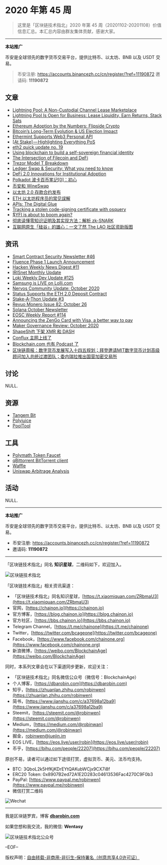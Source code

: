 # 2020 年第 45 周

> 这里是「区块链技术指北」2020 年第 45 周（20201102-20201108）价值信息汇总。本汇总内容由群友集体贡献，感谢大家。

***

**本站推广**

币安是全球领先的数字货币交易平台，提供比特币、以太坊、BNB 以及 USDT 交易。

> 币安注册: https://accounts.binancezh.cc/cn/register/?ref=11190872
> 邀请码: **11190872**

## 文章

* [Lightning Pool: A Non-Custodial Channel Lease Marketplace](https://bbs.chainon.io/d/6727)
* [ Lightning Pool Is Open for Business: Lease Liquidity, Earn Returns, Stack Sats](https://bbs.chainon.io/d/6728)
* [Ethereum Adoption by the Numbers: Flipside Crypto](https://bbs.chainon.io/d/6729)
* [Bitcoin’s Long-Term Evolution & US Election Impact](https://bbs.chainon.io/d/6730)
* [Ethermint Supports Web3 Personal API](https://bbs.chainon.io/d/6732)
* [[At Stake] — Highlighting Everything PoS](https://bbs.chainon.io/d/6733)
* [eth2 quick update no. 19](https://bbs.chainon.io/d/6734)
* [Using blockchain to build a self-sovereign financial identity](https://bbs.chainon.io/d/6735)
* [The Intersection of Filecoin and DeFi](https://bbs.chainon.io/d/6737)
* [Trezor Model T Breakdown](https://bbs.chainon.io/d/6739)
* [Ledger Swap & Security: What you need to know](https://bbs.chainon.io/d/6741)
* [DeFi 2.0 Innovations for Institutional Adoption](https://bbs.chainon.io/d/6746)
* [Polkadot 波卡百币笔记[0]：初心](https://bbs.chainon.io/d/6752)
* [币安和 WineSwap](https://bbs.chainon.io/d/6755)
* [以太坊 2.0 存款合约发布](https://bbs.chainon.io/d/6758)
* [ETH 以太坊程序员的常见误解](https://bbs.chainon.io/d/6767)
* [APIs: The Digital Glue](https://bbs.chainon.io/d/6768)
* [Tracking a stolen code-signing certificate with osquery](https://bbs.chainon.io/d/6769)
* [$YFI is about to boom again?](https://bbs.chainon.io/d/6770)
* [彻底读懂零知识证明及其实现方法：解析 zk-SNARK](https://bbs.chainon.io/d/6771)
* [互联网原生「硅谷」的雄心：一文了然 The LAO 社区资助版图](https://bbs.chainon.io/d/6772)

## 资讯

* [Smart Contract Security Newsletter #46](https://bbs.chainon.io/d/6731)
* [Fluence Phase 1 Launch Announcement](https://bbs.chainon.io/d/6736)
* [Hacken Weekly News Digest #11](https://bbs.chainon.io/d/6738)
* [IRISnet Monthly Update](https://bbs.chainon.io/d/6740)
* [Loki Weekly Dev Update #125](https://bbs.chainon.io/d/6742)
* [Samsung is LIVE on Lolli.com](https://bbs.chainon.io/d/6743)
* [Nervos Community Update: October 2020](https://bbs.chainon.io/d/6744)
* [Status Supports the ETH 2.0 Deposit Contract](https://bbs.chainon.io/d/6745)
* [Stake-A-Thon Update #3](https://bbs.chainon.io/d/6747)
* [Revuo Monero Issue 82: October 26](https://bbs.chainon.io/d/6748)
* [Solana October Newsletter](https://bbs.chainon.io/d/6749)
* [EOSC Weekly Report #114](https://bbs.chainon.io/d/6750)
* [Announcing the ZenGo Card with Visa, a better way to pay](https://bbs.chainon.io/d/6751)
* [Maker Governance Review: October 2020](https://bbs.chainon.io/d/6753)
* [ShapeShift 下架 XMR 和 DASH](https://bbs.chainon.io/d/6754)
* [Conflux 主网上线了](https://bbs.chainon.io/d/6756)
* [Blockchain.com 也有 Podcast 了](https://bbs.chainon.io/d/6757)
* [区块链周报：数字货币发展写入十四五规划；拜登邀请MIT数字货币计划高级顾问加入总统过渡团队；委内瑞拉推出国营加密交易所](https://bbs.chainon.io/d/6759)

## 讨论

NULL.

## 资源

* [Tangem Bit](https://bbs.chainon.io/d/6760)
* [Polyjuice](https://bbs.chainon.io/d/6763)
* [PoolTool](https://bbs.chainon.io/d/6766)

## 工具

* [Polymath Token Faucet](https://bbs.chainon.io/d/6761)
* [qBittorrent BitTorrent client](https://bbs.chainon.io/d/6762)
* [Waffle](https://bbs.chainon.io/d/6764)
* [Uniswap Arbitrage Analysis](https://bbs.chainon.io/d/6765)

## 活动

NULL.

***

**本站推广**

币安是全球领先的数字货币交易平台，提供比特币、以太坊、BNB 以及 USDT 交易。

* 币安注册: https://accounts.binancezh.cc/cn/register/?ref=11190872
* 邀请码: **11190872**

***

「区块链技术指北」同名 **知识星球**，二维码如下，欢迎加入。

![区块链技术指北](https://cdn.dbarobin.com/3YzonTR.png)

「区块链技术指北」相关资讯渠道：

* 「区块链技术指北」同名知识星球，[https://t.xiaomiquan.com/ZRbmaU3](https://t.xiaomiquan.com/ZRbmaU3)
* 官网，[https://chainon.io](https://chainon.io)
* 官方博客，[https://blog.chainon.io](https://blog.chainon.io)
* 官方社区，[https://bbs.chainon.io](https://bbs.chainon.io)
* Telegram Channel，[https://t.me/chainone](https://t.me/chainone)
* Twitter，[https://twitter.com/bcageone](https://twitter.com/bcageone)
* Facebook，[https://www.facebook.com/chainone.org](https://www.facebook.com/chainone.org)
* 新浪微博，[https://weibo.com/BlockchainAge](https://weibo.com/BlockchainAge)

同时，本系列文章会在以下渠道同步更新，欢迎关注：

* 「区块链技术指北」同名微信公众号（微信号：BlockchainAge）
* 个人博客，[https://dbarobin.com](https://dbarobin.com)
* 知乎，[https://zhuanlan.zhihu.com/robinwen](https://zhuanlan.zhihu.com/robinwen)
* 简书，[https://www.jianshu.com/c/a37698a12ba9](https://www.jianshu.com/c/a37698a12ba9)
* Steemit，[https://steemit.com/@robinwen](https://steemit.com/@robinwen)
* Medium，[https://medium.com/@robinwan](https://medium.com/@robinwan)
* 掘金，[robinwen@juejin.im](https://juejin.im/user/5673ccae60b2260ee435f89a/posts)
* EOS LIVE，[https://eos.live/user/robin](https://eos.live/user/robin)
* 币乎，[https://bihu.com/people/22207](https://bihu.com/people/22207)

原创不易，读者可以通过如下途径打赏，虚拟货币、美元、法币均支持。

* BTC: 3QboL2k5HfKjKDrEYtQAKubWCjx9CX7i8f
* ERC20 Token: 0x8907B2ed72A1E2D283c04613536Fac4270C9F0b3
* PayPal: [https://www.paypal.me/robinwen](https://www.paypal.me/robinwen)
* 微信打赏二维码

![Wechat](https://cdn.dbarobin.com/SzoNl5b.jpg)

***

我是区块链罗宾，博客 **[dbarobin.com](https://dbarobin.com/)**

如果您想和我交流，我的微信: **Wentasy**

![区块链技术指北公众号](https://cdn.dbarobin.com/w0wignb.png)

–EOF–

版权声明：[自由转载-非商用-非衍生-保持署名（创意共享4.0许可证）](http://creativecommons.org/licenses/by-nc-nd/4.0/deed.zh)